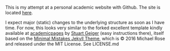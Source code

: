 This is my attempt at a personal academic website with Github. The site is located [here](https://markwelt.github.io).

I expect major (static) changes to the underlying structure as soon as I have time. For now, this looks very similar to the forked excellent template kindly available at [academicpages](https://github.com/academicpages/academicpages.github.io) by [Stuart Geiger](https://github.com/staeiou) (easy instructions there), itself based on the [Minimal Mistakes Jekyll Theme](https://mmistakes.github.io/minimal-mistakes/), which is © 2016 Michael Rose and released under the MIT License. See LICENSE.md
